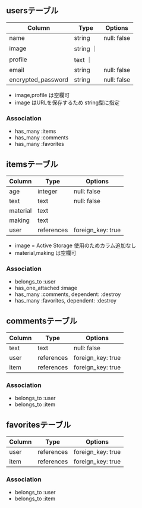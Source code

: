 ## usersテーブル

| Column              | Type    | Options                        |
| ------------------- | ------- | ------------------------------ |
| name                | string  | null: false |
| image               | string  ｜
| profile             | text    ｜
| email               | string  | null: false | unique: true |
| encrypted_password  | string  | null: false |

* image,profile は空欄可
* image はURLを保存するため string型に指定

### Association
- has_many :items
- has_many :comments
- has_many :favorites



## itemsテーブル

| Column         | Type       | Options                        |
| -------------- | ---------- | ------------------------------ |
| age            | integer    | null: false |
| text           | text       | null: false |
| material       | text       | 
| making         | text       |
| user           | references | foreign_key: true | null: false |

* image = Active Storage 使用のためカラム追加なし
* material,making は空欄可

### Association
- belongs_to :user
- has_one_attached :image
- has_many :comments, dependent: :destroy
- has_many :favorites, dependent: :destroy


## commentsテーブル

| Column | Type       | Options                         |
| ------ | ---------- | ------------------------------  |
| text   | text       | null: false                     |
| user   | references | foreign_key: true | null: false |
| item   | references | foreign_key: true | null: false |

### Association
- belongs_to :user
- belongs_to :item

## favoritesテーブル

| Column              | Type              | Options                        |
| ------------------  | ----------------- | ------------------------------ |
| user   | references | foreign_key: true | null: false                    |
| item   | references | foreign_key: true | null: false                    |


### Association
- belongs_to :user
- belongs_to :item

